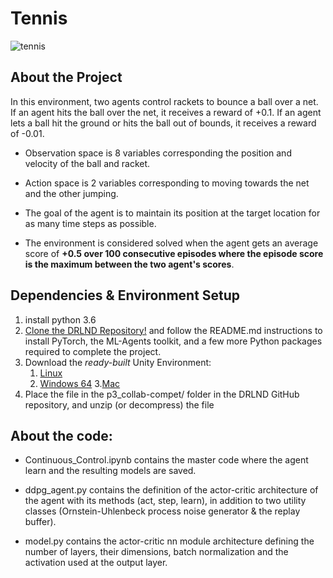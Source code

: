 # Tennis

![tennis](https://user-images.githubusercontent.com/37901636/82143613-6f8e8d00-9845-11ea-98a6-11b76269d6c4.png)

## About the Project
In this environment, two agents control rackets to bounce a ball over a net. If an agent hits the ball over the net, it receives a reward of +0.1. If an agent lets a ball hit the ground or hits the ball out of bounds, it receives a reward of -0.01.

* Observation space is 8 variables corresponding the position and velocity of the ball and racket.
* Action space is 2 variables corresponding to moving towards the net and the other jumping.

* The goal of the agent is to maintain its position at the target location for as many time steps as possible.

* The environment is considered solved when the agent gets an average score of **+0.5 over 100 consecutive episodes where the episode score is the maximum between the two agent's scores**.

## Dependencies & Environment Setup
1. install python 3.6
1. [Clone the DRLND Repository!](https://github.com/udacity/deep-reinforcement-learning#dependencies) and follow the README.md instructions to install PyTorch, the ML-Agents toolkit, and a few more Python packages required to complete the project.
1. Download the _ready-built_ Unity Environment:
     1. [Linux](https://s3-us-west-1.amazonaws.com/udacity-drlnd/P3/Tennis/Tennis_Linux.zip)
     2. [Windows 64](https://s3-us-west-1.amazonaws.com/udacity-drlnd/P3/Tennis/Tennis_Windows_x86_64.zip)
     3.[Mac](https://s3-us-west-1.amazonaws.com/udacity-drlnd/P3/Tennis/Tennis.app.zip)
1. Place the file in the p3_collab-compet/ folder in the DRLND GitHub repository, and unzip (or decompress) the file

## About the code:
* Continuous_Control.ipynb contains the master code where the agent learn and the resulting models are saved.

* ddpg_agent.py contains the definition of the actor-critic architecture of the agent with its methods (act, step, learn), in addition to two utility classes (Ornstein-Uhlenbeck process noise generator & the replay buffer).

* model.py contains the actor-critic nn module architecture defining the number of layers, their dimensions, batch normalization and the activation used at the output layer.
